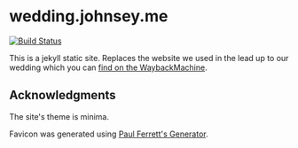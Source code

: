 # wedding.johnsey.me
[![Build Status](https://travis-ci.org/mjohnsey/wedding.johnsey.me.svg?branch=master)](https://travis-ci.org/mjohnsey/wedding.johnsey.me)

This is a jekyll static site. Replaces the website we used in the lead up to our wedding which you can [find on the WaybackMachine](https://web.archive.org/web/20180910035318/https://johnsey.love/).

## Acknowledgments

The site's theme is minima.

Favicon was generated using [Paul Ferrett's Generator](https://paulferrett.com/fontawesome-favicon).